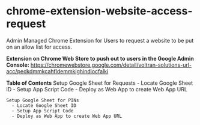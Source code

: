# chrome-extension-website-access-request
Admin Managed Chrome Extension for Users to request a website to be put on an allow list for access.

**Extension on Chrome Web Store to push out to users in the Google Admin Console:** https://chromewebstore.google.com/detail/voltran-solutions-url-acc/pedkdmmkcahfldemmkighindiocfalki

**Table of Contents**
    Setup Google Sheet for Requests
      - Locate Google Sheet ID
      - Setup App Script Code
      - Deploy as Web App to create Web App URL

    Setup Google Sheet for PINs
      - Locate Google Sheet ID
      - Setup App Script Code
      - Deploy as Web App to create Web App URL
